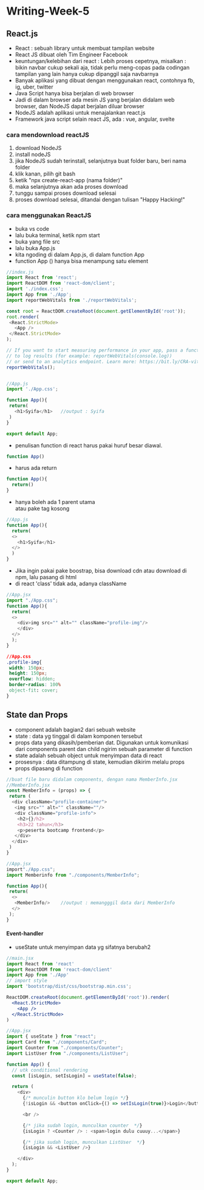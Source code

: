 # Writing-Week-5
## React.js
- React : sebuah library untuk membuat tampilan website
- React JS dibuat oleh Tim Engineer Facebook
- keuntungan/kelebihan dari react : Lebih proses cepetnya, misalkan : bikin navbar cukup sekali aja, tidak perlu meng-copas pada codingan tampilan yang lain hanya cukup dipanggil saja navbarnya
- Banyak aplikasi yang dibuat dengan menggunakan react, contohnya fb, ig, uber, twitter
- Java Script hanya bisa berjalan di web browser
- Jadi di dalam browser ada mesin JS yang berjalan didalam web browser, dan NodeJS dapat berjalan diluar browser
- NodeJS adalah aplikasi untuk menajalankan react.js
- Framework java script selain react JS, ada : vue, angular, svelte
### cara mendownload reactJS
1. download NodeJS
2. install nodeJS
3. jika NodeJS sudah terinstall, selanjutnya buat folder baru, beri nama folder
4. klik kanan, pilih git bash
5. ketik "npx create-react-app (nama folder)"
6. maka selanjutnya akan ada proses download
7. tunggu sampai proses download selesai
8. proses download selesai, ditandai dengan tulisan "Happy Hacking!"
### cara menggunakan ReactJS
- buka vs code
- lalu buka terminal, ketik npm start
- buka yang file src
- lalu buka App.js
- kita ngoding di dalam App.js, di dalam function App
- function App () hanya bisa menampung satu element
 ```js
 //index.js
import React from 'react';
import ReactDOM from 'react-dom/client';
import './index.css';
import App from './App';
import reportWebVitals from './reportWebVitals';

const root = ReactDOM.createRoot(document.getElementById('root'));
root.render(
  <React.StrictMode>
    <App />
  </React.StrictMode>
);

// If you want to start measuring performance in your app, pass a function
// to log results (for example: reportWebVitals(console.log))
// or send to an analytics endpoint. Learn more: https://bit.ly/CRA-vitals
reportWebVitals();


 //App.js
 import './App.css';
 
 function App(){
  return(
    <h1>Syifa</h1>   //output : Syifa
  )
}

export default App;
 ```

- penulisan function di react harus pakai huruf besar diawal. 
```js
function App()
```
- harus ada return
```js
function App(){
  return()
}
```
- hanya boleh ada 1 parent utama <div></div> atau pake tag kosong
```js
//App.js
function App(){
  return(
  <>
    <h1>Syifa</h1>
  </>
  )
}
```
- Jika ingin pakai pake boostrap, bisa download cdn atau download di npm, lalu pasang di html
- di react 'class' tidak ada, adanya className
```js
//App.jsx
import "./App.css";
function App(){
  return(
  <>
    <div>img src="" alt="" className="profile-img"/>
    </div>
  </>
  );
}
```
```css
//App.css
.profile-img{
 width: 150px;
 height: 150px;
 overflow: hidden;
 border-radius: 100%
 object-fit: cover;
}
```
## State dan Props
- component adalah bagian2 dari sebuah website
- state : data yg tinggal di dalam komponen tersebut
- props data yang dikasih/pemberian dat. Digunakan untuk komunikasi dari components parent dan child ngirim sebuah parameter di function
- state adalah sebuah object untuk menyimpan data di react
- prosesnya : data ditampung di state, kemudian dikirim melalu props
- props dipasang di function
```js
//buat file baru didalam components, dengan nama MemberInfo.jsx
//MemberInfo.jsx
const MemberInfo = (props) => {
 return (
  <div className="profile-container">
   <img src="" alt="" className=""/>
   <div className="profile-info">
    <h2>{}/h2>
    <h3>22 tahun</h3>
    <p>peserta bootcamp frontend</p>
   </div>
  </div>
 )
}
```
```js
//App.jsx
import"./App.css";
import Memberinfo from "./components/MemberInfo";

function App(){
 return(
  <>
   <MemberInfo/>    //output : memangggil data dari MemberInfo
  </>
 );
}
```
#### Event-handler
- useState untuk menyimpan data yg sifatnya berubah2
```main.jsx
//main.jsx
import React from 'react'
import ReactDOM from 'react-dom/client'
import App from './App'
// import style
import 'bootstrap/dist/css/bootstrap.min.css';

ReactDOM.createRoot(document.getElementById('root')).render(
  <React.StrictMode>
    <App />
  </React.StrictMode>
)
```
```js
//App.jsx
import { useState } from "react";
import Card from "./components/Card";
import Counter from "./components/Counter";
import ListUser from "./components/ListUser";

function App() {
  // utk conditional rendering
  const [isLogin, setIsLogin] = useState(false);

  return (
    <div>
      {/* munculin button klo belum login */}
      {!isLogin && <button onClick={() => setIsLogin(true)}>Login</button>}

      <br />

      {/* jika sudah login, munculkan counter  */}
      {isLogin ? <Counter /> : <span>login dulu cuuuy...</span>}

      {/* jika sudah login, munculkan ListUser  */}
      {isLogin && <ListUser />}

    </div>
  );
}

export default App;
```

